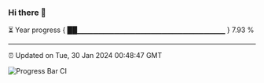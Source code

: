 ### Hi there 👋

⏳ Year progress { ██▁▁▁▁▁▁▁▁▁▁▁▁▁▁▁▁▁▁▁▁▁▁▁▁▁▁▁▁ } 7.93 %

---

⏰ Updated on Tue, 30 Jan 2024 00:48:47 GMT

![Progress Bar CI](https://github.com/liununu/liununu/workflows/Progress%20Bar%20CI/badge.svg)
